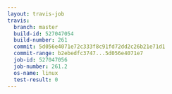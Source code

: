 ```yaml
---
layout: travis-job
travis:
  branch: master
  build-id: 527047054
  build-number: 261
  commit: 5d056e4071e72c333f8c91fd72dd2c26b21e71d1
  commit-range: b2ebedfc3747...5d056e4071e7
  job-id: 527047056
  job-number: 261.2
  os-name: linux
  test-result: 0
---
```

